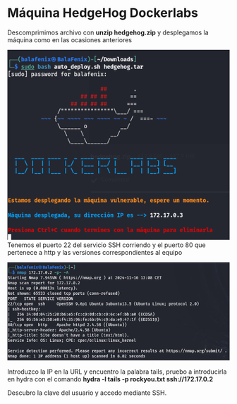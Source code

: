 # Máquina HedgeHog Dockerlabs

Descomprimimos archivo con **unzip hedgehog.zip** y desplegamos la máquina como en las ocasiones anteriores

![alt text](img1.png)
Tenemos el puerto 22 del servicio SSH corriendo y el puerto 80 que pertenece a http y las versiones correspondientes al equipo

![alt text](img2.png)

Introduzco la IP en la URL y encuentro la palabra tails, pruebo a introducirla en hydra con el comando **hydra -l tails -p rockyou.txt ssh://172.17.0.2**

Descubro la clave del usuario y accedo mediante SSH.
